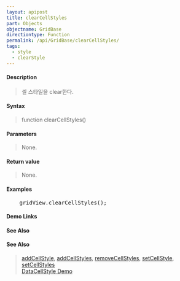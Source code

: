 ```yaml
---
layout: apipost
title: clearCellStyles
part: Objects
objectname: GridBase
directiontype: Function
permalink: /api/GridBase/clearCellStyles/
tags:
  - style
  - clearStyle
---
```



#### Description

> 셀 스타일을 clear한다.

#### Syntax

> function clearCellStyles()

#### Parameters

> None.

#### Return value

> None.

#### Examples 

<pre class="prettyprint">
    gridView.clearCellStyles();
</pre>

#### Demo Links
#### See Also

#### See Also
> [addCellStyle](/api/GridBase/addCellStyle), [addCellStyles](/api/GridBase/addCellStyles), [removeCellStyles](/api/GridBase/removeCellStyles), [setCellStyle](/setCellStyle), [setCellStyles](/api/GridBase/setCellStyles)    
> [DataCellStyle Demo](http://demo.realgrid.com/Demo/DataCellStyleConcept)